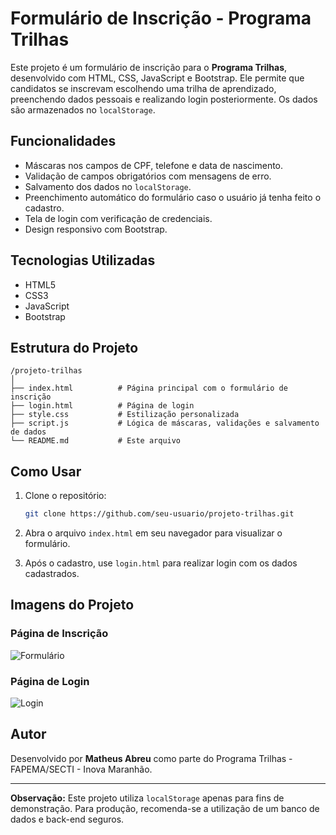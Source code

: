 # Formulário de Inscrição - Programa Trilhas

Este projeto é um formulário de inscrição para o **Programa Trilhas**, desenvolvido com HTML, CSS, JavaScript e Bootstrap. Ele permite que candidatos se inscrevam escolhendo uma trilha de aprendizado, preenchendo dados pessoais e realizando login posteriormente. Os dados são armazenados no `localStorage`.

## Funcionalidades

- Máscaras nos campos de CPF, telefone e data de nascimento.
- Validação de campos obrigatórios com mensagens de erro.
- Salvamento dos dados no `localStorage`.
- Preenchimento automático do formulário caso o usuário já tenha feito o cadastro.
- Tela de login com verificação de credenciais.
- Design responsivo com Bootstrap.

## Tecnologias Utilizadas

- HTML5
- CSS3
- JavaScript
- Bootstrap

## Estrutura do Projeto

```
/projeto-trilhas
│
├── index.html          # Página principal com o formulário de inscrição
├── login.html          # Página de login
├── style.css           # Estilização personalizada
├── script.js           # Lógica de máscaras, validações e salvamento de dados
└── README.md           # Este arquivo
```

## Como Usar

1. Clone o repositório:
   ```bash
   git clone https://github.com/seu-usuario/projeto-trilhas.git
   ```

2. Abra o arquivo `index.html` em seu navegador para visualizar o formulário.

3. Após o cadastro, use `login.html` para realizar login com os dados cadastrados.

## Imagens do Projeto

### Página de Inscrição
![Formulário](./screenshots/formulario.png)

### Página de Login
![Login](./screenshots/login.png)

## Autor

Desenvolvido por **Matheus Abreu** como parte do Programa Trilhas - FAPEMA/SECTI - Inova Maranhão.

---

**Observação:** Este projeto utiliza `localStorage` apenas para fins de demonstração. Para produção, recomenda-se a utilização de um banco de dados e back-end seguros.